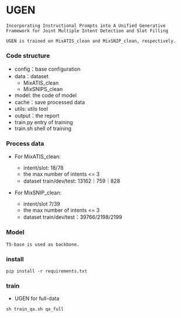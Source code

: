 # UGEN

```text
Incorporating Instructional Prompts into A Unified Generative Framework for Joint Multiple Intent Detection and Slot Filling
```

```text
UGEN is trained on MixATIS_clean and MixSNIP_clean, respectively.
```

### Code structure

- config：base configuration
- data：dataset
  - MixATIS_clean
  - MixSNIPS_clean
- model: the code of model
- cache：save processed data 
- utils: utils tool
- output：the report
- train.py entry of training
- train.sh shell of training

### Process data

- For MixATIS_clean: 
  - intent/slot: 18/78
  - the max number of intents <= 3 
  - dataset train/dev/test: 13162｜759｜828

- For MixSNIP_clean: 
  - intent/slot 7/39
  - the max number of intents <= 3 
  - dataset train/dev/test：39766/2198/2199
  
### Model
```text
T5-base is used as backbone.
```

### install
```shell
pip install -r requirements.txt
```

### train
- UGEN for full-data

```shell
sh train_qa.sh qa_full
```

[comment]: <> (### evaluate)

[comment]: <> (```shell)

[comment]: <> (sh train.sh)

[comment]: <> (```)

